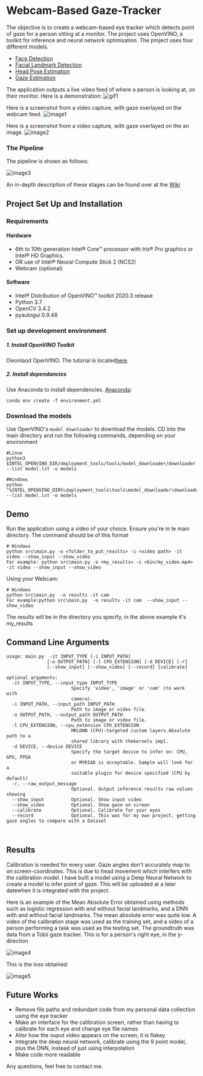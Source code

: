 # Webcam-Based Gaze-Tracker #

The objective is to create a webcam-based eye tracker which detects point of gaze for a person sitting at a monitor.
The project uses OpenVINO, a toolkit for inference and neural network optimisation. The project uses four different models.
- [Face Detection](https://docs.openvinotoolkit.org/latest/_models_intel_face_detection_adas_binary_0001_description_face_detection_adas_binary_0001.html)
- [Facial Landmark Detection](https://docs.openvinotoolkit.org/2018_R5/_docs_Retail_object_attributes_landmarks_regression_0009_onnx_desc_landmarks_regression_retail_0009.html)
- [Head Pose Estimation](https://docs.openvinotoolkit.org/latest/omz_models_model_head_pose_estimation_adas_0001.html)
- [Gaze Estimation](https://docs.openvinotoolkit.org/latest/omz_models_model_gaze_estimation_adas_0002.html)

The application outputs a live video feed of where a person is looking at, on their monitor. Here is a demonstration:
![gif1](references/Trackereyes.gif)

Here is a screenshot from a video capture, with gaze overlayed on the webcam feed.
![image1](references/video-screen.png)

Here is a screenshot from a video capture, with gaze overlayed on the an image.
![image2](references/video-screen-picture.png)


### The Pipeline

The pipeline is shown as follows:

![image3](references/pipeline.png)

An in-depth description of these stages can be found over at the [Wiki](https://github.com/healyr4/Gaze-Tracking/wiki/Pipeline-Overview)

## Project Set Up and Installation

### Requirements

#### Hardware

- 6th to 10th generation Intel® Core™ processor with Iris® Pro graphics or Intel® HD Graphics.
- OR use of Intel® Neural Compute Stick 2 (NCS2)
- Webcam (optional)

#### Software

* Intel® Distribution of OpenVINO™ toolkit 2020.3 release
* Python 3.7
* OpenCV 3.4.2
* pyautogui 0.9.48

### Set up development environment

##### 1. Install OpenVINO Toolkit

Dwonlaod OpenVINO. The tutorial is located[here](https://software.intel.com/content/www/us/en/develop/tools/openvino-toolkit/get-started.html).

##### 2. Install dependancies

Use Anaconda to install dependencies. [Anaconda](https://docs.conda.io/en/latest/miniconda.html):

```
conda env create -f environment.yml
```

### Download the models

Use OpenVINO's `model downloader` to download the models. CD into the main directory and run the following commands, depending on your environment

```
#Linux
python3 $INTEL_OPENVINO_DIR/deployment_tools/tools/model_downloader/downloader.py --list model.lst -o models

#Windows
python "%INTEL_OPENVINO_DIR%\deployment_tools\tools\model_downloader\downloader.py" --list model.lst -o models
```

## Demo

Run the application using a video of your choice. Ensure you're in te main directory. The command should be of this format

```
# Windows
python src\main.py -o <folder_to_put_results> -i <video path> -it video --show_input --show_video
For example: python src\main.py -o <my_results> -i <bin/my_video.mp4> -it video --show_input --show_video
```

Using your Webcam:

```
# Windows
python src\main.py  -o results -it cam 
For example:python src\main.py  -o results -it cam  --show_input --show_video
```

The results will be in the directory you specify, in the above example it's my_results

## Command Line Arguments

```
usage: main.py  -it INPUT_TYPE [-i INPUT_PATH]
               [-o OUTPUT_PATH] [-l CPU_EXTENSION] [-d DEVICE] [-r]
               [--show_input] [--show_video] [--record] [calibrate]

optional arguments:
  -it INPUT_TYPE, --input_type INPUT_TYPE
                        Specify 'video', 'image' or 'cam' (to work with
                        camera).
  -i INPUT_PATH, --input_path INPUT_PATH
                        Path to image or video file.
  -o OUTPUT_PATH, --output_path OUTPUT_PATH
                        Path to image or video file.
  -l CPU_EXTENSION, --cpu_extension CPU_EXTENSION
                        MKLDNN (CPU)-targeted custom layers.Absolute path to a
                        shared library with thekernels impl.
  -d DEVICE, --device DEVICE
                        Specify the target device to infer on: CPU, GPU, FPGA
                        or MYRIAD is acceptable. Sample will look for a
                        suitable plugin for device specified (CPU by default)
  -r, --raw_output_message
                        Optional. Output inference results raw values showing
  --show_input          Optional. Show input video
  --show_video          Optional. Show gaze on screen
  --calibrate           Optional. Calibrate for your eyes
  --record              Optional. This was for my own project, getting gaze angles to compare with a Dataset
  
  
```


## Results
Calibration is needed for every user. Gaze angles don't accurately map to on screen-coordinates. This is due to head movement which interfers with the calibration model. I have built a model using a Deep Neural Network to create a model to infer point of gaze. This will be uploaded at a later datewhen it is integrated with the project. 

Here is an example of the Mean Absolute Error obtained using methods such as logistic regression with and without facial landmarks, and a DNN with and without facial landmarks. The mean absolute error was quite low. A video of the calibration stage was used as the training set, and a video of a person performing a task was used as the testing set. The groundtruth was data from a Tobii gaze tracker. This is for a person's right eye, in the y-direction

![image4](references/gaze-point-prediction.png)

This is the loss obtained:

![image5](references/loss.png)

## Future Works

- Remove file paths and redundant code from my personal data collection using the eye tracker
- Make an interface for the calibration screen, rather than having to calibrate for each eye and change eye file names
- Alter how the ouput video appears on the screen, it is flakey
- Integrate the deep neural network, calibrate using the 9 point model, plus the DNN, instead of just using interpolation
- Make code more readable

Any questions, feel free to contact me.

